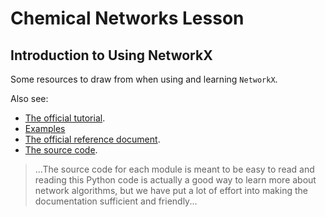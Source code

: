 Chemical Networks Lesson
========================

Introduction to Using NetworkX
------------------------------

Some resources to draw from when using and learning `NetworkX`.

Also see:

+ [The official tutorial](https://networkx.github.io/documentation/stable/tutorial.html).
+ [Examples](https://networkx.github.io/documentation/stable/auto_examples/index.html)
+ [The official reference document](https://networkx.github.io/documentation/stable/reference/index.html).
+ [The source code](https://github.com/networkx/networkx).

> ...The source code for each module is meant to be easy to read and reading this Python code is actually a good way to learn more about network algorithms, but we have put a lot of effort into making the documentation sufficient and friendly...